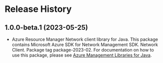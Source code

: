# Release History

## 1.0.0-beta.1 (2023-05-25)

- Azure Resource Manager Network client library for Java. This package contains Microsoft Azure SDK for Network Management SDK. Network Client. Package tag package-2023-02. For documentation on how to use this package, please see [Azure Management Libraries for Java](https://aka.ms/azsdk/java/mgmt).

